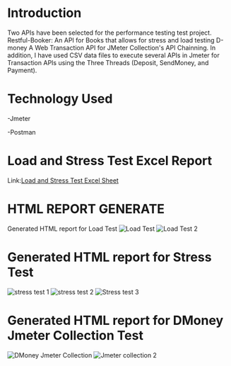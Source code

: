 # Introduction
Two APIs have been selected for the performance testing test project.
Restful-Booker: An API for Books that allows for stress and load testing
D-money A Web Transaction API for JMeter Collection's API Chainning. In addition, I have used CSV data files to execute several APIs in Jmeter for Transaction APIs using the Three Threads (Deposit, SendMoney, and Payment).

# Technology Used
-Jmeter

-Postman

# Load and Stress Test Excel Report
Link:[Load and Stress Test Excel Sheet](https://docs.google.com/spreadsheets/d/1JQpmvlRa1FVSrOHkN9HSzhC-YFk8U5BKjZDb5O_K4K8/edit?usp=sharing)

# HTML REPORT GENERATE
Generated HTML report for Load Test
![Load Test](https://github.com/user-attachments/assets/eb4cf48f-2f79-4b4b-9b4c-74a58ca7ae9e)
![Load Test 2](https://github.com/user-attachments/assets/206d99ba-393c-4265-b64d-bdf19898a84e)

# Generated HTML report for Stress Test
![stress test 1](https://github.com/user-attachments/assets/dd7a87f5-5b2d-43b1-b704-953b178daf0e)
![stress test 2](https://github.com/user-attachments/assets/5f62b93d-f0de-4690-92dd-60cddd697ecb)
![Stress test 3](https://github.com/user-attachments/assets/64f52574-cdc7-4391-97dc-c4ddb6e7c71e)

# Generated HTML report for DMoney Jmeter Collection Test
![DMoney Jmeter Collection](https://github.com/user-attachments/assets/c5410438-e181-4ed8-80f1-7febbeb6dc33)
![Jmeter collection 2](https://github.com/user-attachments/assets/04703095-bf81-484a-a07d-233a5f6808fc)














